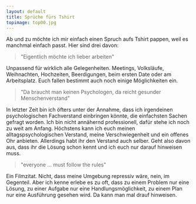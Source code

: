 ```yaml
---
layout: default
title: Sprüche fürs Tshirt
topimage: top00.jpg
---
```


Ab und zu möchte ich mir einfach einen Spruch aufs Tshirt pappen, weil es manchmal einfach passt.
Hier sind drei davon:

> "Eigentlich möchte ich lieber arbeiten"

Unpassend für wirklich alle Gelegenheiten.
Meetings, Volksläufe, Weihnachten, Hochzeiten, Beerdigungen, beim ersten Date oder am Arbeitsplatz.
Euch fallen bestimmt auch noch einige Möglichkeiten ein.

> "Da braucht man keinen Psychologen, da reicht gesunder Menschenverstand"

In letzter Zeit bin ich öfters unter der Annahme, dass ich irgendeinen psychologischen Fachverstand einbringen könnte, die einfachsten Sachen gefragt worden.
Ich bin nicht annähernd professionell, dafür stehe ich noch zu weit am Anfang.
Höchstens kann ich euch meinen alltagspsychologischen Verstand, meine Verschwiegenheit und ein offenes Ohr anbieten.
Allerdings habt ihr den Verstand auch selber.
Geht also davon aus, dass ihr die Lösung schon kennt und ich euch nur darauf hinweisen muss.

> "everyone ... must follow the rules"

Ein Filmzitat.
Nicht, dass meine Umgebung repressiv wäre, nein, im Gegenteil.
Aber ich kenne erlebe es zu oft, dass zu einem Problem nur eine Lösung, zu einer Aufgabe nur eine Handlungsmöglichkeit, zu einem Plan nur eine Ausführung gesehen wird.
Da kann man mal drauf hinweisen.

